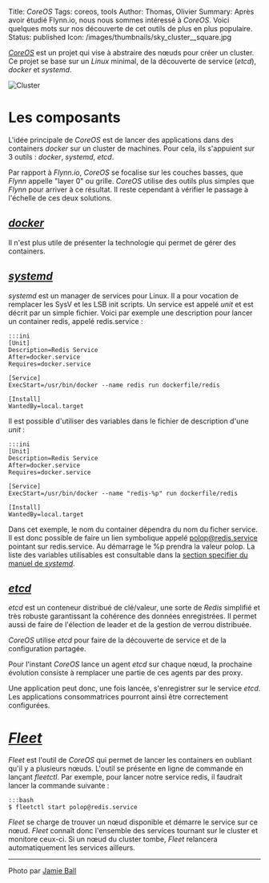Title: <em>CoreOS</em>
Tags: coreos, tools
Author: Thomas, Olivier
Summary: Après avoir étudié Flynn.io, nous nous sommes intéressé à *CoreOS*. Voici quelques mots sur nos découverte de cet outils de plus en plus populaire.
Status: published
Icon: /images/thumbnails/sky_cluster__square.jpg

[*CoreOS*](https://coreos.com) est un projet qui vise à abstraire des nœuds pour créer un cluster. Ce projet se base sur un *Linux* minimal, de la découverte de service (*etcd*), *docker* et *systemd*.

![Cluster]({filename}/images/sky_cluster.jpg)

# Les composants

L'idée principale de *CoreOS* est de lancer des applications dans des containers *docker* sur un cluster de machines. Pour cela, ils s'appuient sur 3 outils : *docker*, *systemd*, *etcd*.

Par rapport à *Flynn.io*, *CoreOS* se focalise sur les couches basses, que *Flynn* appelle "layer 0" ou grille. *CoreOS* utilise des outils plus simples que *Flynn* pour arriver à ce résultat. Il reste cependant à vérifier le passage à l'échelle de ces deux solutions.


## [*docker*](http://docker.io)

Il n'est plus utile de présenter la technologie qui permet de gérer des containers.


## [*systemd*](http://freedesktop.org/wiki/Software/systemd/)

*systemd* est un manager de services pour Linux. Il a pour vocation de remplacer les SysV et les LSB init scripts. Un service est appelé _unit_ et est décrit par un simple fichier. Voici par exemple une description pour lancer un container redis, appelé redis.service :


    :::ini
    [Unit]
    Description=Redis Service
    After=docker.service
    Requires=docker.service

    [Service]
    ExecStart=/usr/bin/docker --name redis run dockerfile/redis 

    [Install]
    WantedBy=local.target


Il est possible d'utiliser des variables dans le fichier de description d'une _unit_ :

    :::ini
    [Unit]
    Description=Redis Service
    After=docker.service
    Requires=docker.service

    [Service]
    ExecStart=/usr/bin/docker --name "redis-%p" run dockerfile/redis 

    [Install]
    WantedBy=local.target

Dans cet exemple, le nom du container dépendra du nom du ficher service. Il est donc possible de faire un lien symbolique appelé polop@redis.service pointant sur redis.service. Au démarrage le %p prendra la valeur polop. La liste des variables utilisables est consultable dans la [section specifier du manuel de *systemd*](http://www.freedesktop.org/software/systemd/man/systemd.unit.html#Specifiers).


## [*etcd*](https://coreos.com/using-coreos/etcd/)

*etcd* est un conteneur distribué de clé/valeur, une sorte de *Redis* simplifié et très robuste garantissant la cohérence des données enregistrées. Il permet aussi de faire de l'élection de leader et de la gestion de verrou distribuée.

*CoreOS* utilise *etcd* pour faire de la découverte de service et de la configuration partagée.

Pour l'instant *CoreOS* lance un agent *etcd* sur chaque nœud, la prochaine évolution consiste à remplacer une partie de ces agents par des proxy. 

Une application peut donc, une fois lancée, s'enregistrer sur le service *etcd*. 
Les applications consommatrices pourront ainsi être correctement configurées. 

# [*Fleet*](https://github.com/coreos/fleet)

*Fleet* est l'outil de *CoreOS* qui permet de lancer les containers en oubliant qu'il y a plusieurs nœuds. L'outil se présente en ligne de commande en lançant *fleetctl*. Par exemple, pour lancer notre service redis, il faudrait lancer la commande suivante :


    :::bash
    $ fleetctl start polop@redis.service

*Fleet* se charge de trouver un nœud disponible et démarre le service sur ce nœud. *Fleet* connaît donc l'ensemble des services tournant sur le cluster et monitore ceux-ci. Si un nœud du cluster tombe, *Fleet* relancera automatiquement les services ailleurs.


---
Photo par [Jamie Ball](https://www.flickr.com/photos/jamieball83/6021235777/)
